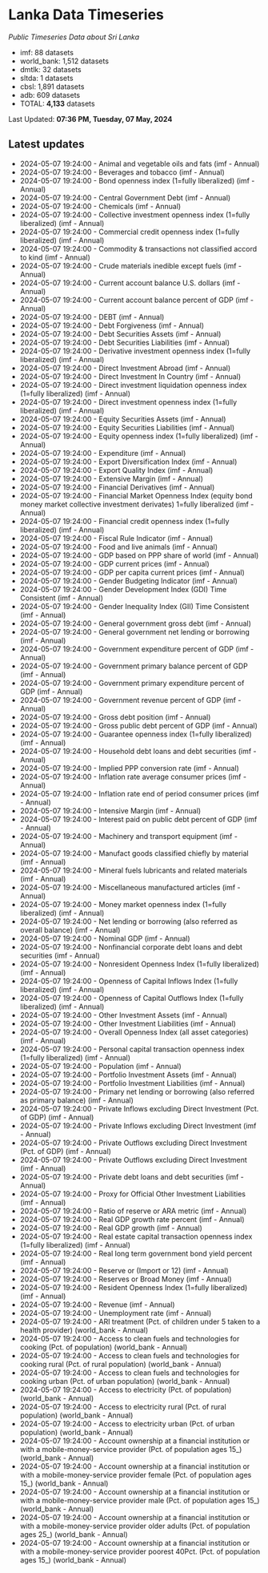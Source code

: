 # Lanka Data Timeseries
*Public Timeseries Data about Sri Lanka*

* imf: 88 datasets
* world_bank: 1,512 datasets
* dmtlk: 32 datasets
* sltda: 1 datasets
* cbsl: 1,891 datasets
* adb: 609 datasets
* TOTAL: **4,133** datasets

Last Updated: **07:36 PM, Tuesday, 07 May, 2024**

## Latest updates

* 2024-05-07 19:24:00 - Animal and vegetable oils and fats (imf - Annual)
* 2024-05-07 19:24:00 - Beverages and tobacco (imf - Annual)
* 2024-05-07 19:24:00 - Bond openness index (1=fully liberalized) (imf - Annual)
* 2024-05-07 19:24:00 - Central Government Debt (imf - Annual)
* 2024-05-07 19:24:00 - Chemicals (imf - Annual)
* 2024-05-07 19:24:00 - Collective investment openness index (1=fully liberalized) (imf - Annual)
* 2024-05-07 19:24:00 - Commercial credit openness index (1=fully liberalized) (imf - Annual)
* 2024-05-07 19:24:00 - Commodity & transactions not classified accord to kind (imf - Annual)
* 2024-05-07 19:24:00 - Crude materials inedible except fuels (imf - Annual)
* 2024-05-07 19:24:00 - Current account balance U.S. dollars (imf - Annual)
* 2024-05-07 19:24:00 - Current account balance percent of GDP (imf - Annual)
* 2024-05-07 19:24:00 - DEBT (imf - Annual)
* 2024-05-07 19:24:00 - Debt Forgiveness (imf - Annual)
* 2024-05-07 19:24:00 - Debt Securities Assets (imf - Annual)
* 2024-05-07 19:24:00 - Debt Securities Liabilities (imf - Annual)
* 2024-05-07 19:24:00 - Derivative investment openness index (1=fully liberalized) (imf - Annual)
* 2024-05-07 19:24:00 - Direct Investment Abroad (imf - Annual)
* 2024-05-07 19:24:00 - Direct Investment In Country (imf - Annual)
* 2024-05-07 19:24:00 - Direct investment liquidation openness index (1=fully liberalized) (imf - Annual)
* 2024-05-07 19:24:00 - Direct investment openness index (1=fully liberalized) (imf - Annual)
* 2024-05-07 19:24:00 - Equity Securities Assets (imf - Annual)
* 2024-05-07 19:24:00 - Equity Securities Liabilities (imf - Annual)
* 2024-05-07 19:24:00 - Equity openness index (1=fully liberalized) (imf - Annual)
* 2024-05-07 19:24:00 - Expenditure (imf - Annual)
* 2024-05-07 19:24:00 - Export Diversification Index (imf - Annual)
* 2024-05-07 19:24:00 - Export Quality Index (imf - Annual)
* 2024-05-07 19:24:00 - Extensive Margin (imf - Annual)
* 2024-05-07 19:24:00 - Financial Derivatives (imf - Annual)
* 2024-05-07 19:24:00 - Financial Market Openness Index (equity bond money market collective investment derivates) 1=fully liberalized (imf - Annual)
* 2024-05-07 19:24:00 - Financial credit openness index (1=fully liberalized) (imf - Annual)
* 2024-05-07 19:24:00 - Fiscal Rule Indicator (imf - Annual)
* 2024-05-07 19:24:00 - Food and live animals (imf - Annual)
* 2024-05-07 19:24:00 - GDP based on PPP share of world (imf - Annual)
* 2024-05-07 19:24:00 - GDP current prices (imf - Annual)
* 2024-05-07 19:24:00 - GDP per capita current prices (imf - Annual)
* 2024-05-07 19:24:00 - Gender Budgeting Indicator (imf - Annual)
* 2024-05-07 19:24:00 - Gender Development Index (GDI) Time Consistent (imf - Annual)
* 2024-05-07 19:24:00 - Gender Inequality Index (GII) Time Consistent (imf - Annual)
* 2024-05-07 19:24:00 - General government gross debt (imf - Annual)
* 2024-05-07 19:24:00 - General government net lending or borrowing (imf - Annual)
* 2024-05-07 19:24:00 - Government expenditure percent of GDP (imf - Annual)
* 2024-05-07 19:24:00 - Government primary balance percent of GDP (imf - Annual)
* 2024-05-07 19:24:00 - Government primary expenditure percent of GDP (imf - Annual)
* 2024-05-07 19:24:00 - Government revenue percent of GDP (imf - Annual)
* 2024-05-07 19:24:00 - Gross debt position (imf - Annual)
* 2024-05-07 19:24:00 - Gross public debt percent of GDP (imf - Annual)
* 2024-05-07 19:24:00 - Guarantee openness index (1=fully liberalized) (imf - Annual)
* 2024-05-07 19:24:00 - Household debt loans and debt securities (imf - Annual)
* 2024-05-07 19:24:00 - Implied PPP conversion rate (imf - Annual)
* 2024-05-07 19:24:00 - Inflation rate average consumer prices (imf - Annual)
* 2024-05-07 19:24:00 - Inflation rate end of period consumer prices (imf - Annual)
* 2024-05-07 19:24:00 - Intensive Margin (imf - Annual)
* 2024-05-07 19:24:00 - Interest paid on public debt percent of GDP (imf - Annual)
* 2024-05-07 19:24:00 - Machinery and transport equipment (imf - Annual)
* 2024-05-07 19:24:00 - Manufact goods classified chiefly by material (imf - Annual)
* 2024-05-07 19:24:00 - Mineral fuels lubricants and related materials (imf - Annual)
* 2024-05-07 19:24:00 - Miscellaneous manufactured articles (imf - Annual)
* 2024-05-07 19:24:00 - Money market openness index (1=fully liberalized) (imf - Annual)
* 2024-05-07 19:24:00 - Net lending or borrowing (also referred as overall balance) (imf - Annual)
* 2024-05-07 19:24:00 - Nominal GDP (imf - Annual)
* 2024-05-07 19:24:00 - Nonfinancial corporate debt loans and debt securities (imf - Annual)
* 2024-05-07 19:24:00 - Nonresident Openness Index (1=fully liberalized) (imf - Annual)
* 2024-05-07 19:24:00 - Openness of Capital Inflows Index (1=fully liberalized) (imf - Annual)
* 2024-05-07 19:24:00 - Openness of Capital Outflows Index (1=fully liberalized) (imf - Annual)
* 2024-05-07 19:24:00 - Other Investment Assets (imf - Annual)
* 2024-05-07 19:24:00 - Other Investment Liabilities (imf - Annual)
* 2024-05-07 19:24:00 - Overall Openness Index (all asset categories) (imf - Annual)
* 2024-05-07 19:24:00 - Personal capital transaction openness index (1=fully liberalized) (imf - Annual)
* 2024-05-07 19:24:00 - Population (imf - Annual)
* 2024-05-07 19:24:00 - Portfolio Investment Assets (imf - Annual)
* 2024-05-07 19:24:00 - Portfolio Investment Liabilities (imf - Annual)
* 2024-05-07 19:24:00 - Primary net lending or borrowing (also referred as primary balance) (imf - Annual)
* 2024-05-07 19:24:00 - Private Inflows excluding Direct Investment (Pct. of GDP) (imf - Annual)
* 2024-05-07 19:24:00 - Private Inflows excluding Direct Investment (imf - Annual)
* 2024-05-07 19:24:00 - Private Outflows excluding Direct Investment (Pct. of GDP) (imf - Annual)
* 2024-05-07 19:24:00 - Private Outflows excluding Direct Investment (imf - Annual)
* 2024-05-07 19:24:00 - Private debt loans and debt securities (imf - Annual)
* 2024-05-07 19:24:00 - Proxy for Official Other Investment Liabilities (imf - Annual)
* 2024-05-07 19:24:00 - Ratio of reserve or ARA metric (imf - Annual)
* 2024-05-07 19:24:00 - Real GDP growth rate percent (imf - Annual)
* 2024-05-07 19:24:00 - Real GDP growth (imf - Annual)
* 2024-05-07 19:24:00 - Real estate capital transaction openness index (1=fully liberalized) (imf - Annual)
* 2024-05-07 19:24:00 - Real long term government bond yield percent (imf - Annual)
* 2024-05-07 19:24:00 - Reserve or (Import or 12) (imf - Annual)
* 2024-05-07 19:24:00 - Reserves or Broad Money (imf - Annual)
* 2024-05-07 19:24:00 - Resident Openness Index (1=fully liberalized) (imf - Annual)
* 2024-05-07 19:24:00 - Revenue (imf - Annual)
* 2024-05-07 19:24:00 - Unemployment rate (imf - Annual)
* 2024-05-07 19:24:00 - ARI treatment (Pct. of children under 5 taken to a health provider) (world_bank - Annual)
* 2024-05-07 19:24:00 - Access to clean fuels and technologies for cooking (Pct. of population) (world_bank - Annual)
* 2024-05-07 19:24:00 - Access to clean fuels and technologies for cooking rural (Pct. of rural population) (world_bank - Annual)
* 2024-05-07 19:24:00 - Access to clean fuels and technologies for cooking urban (Pct. of urban population) (world_bank - Annual)
* 2024-05-07 19:24:00 - Access to electricity (Pct. of population) (world_bank - Annual)
* 2024-05-07 19:24:00 - Access to electricity rural (Pct. of rural population) (world_bank - Annual)
* 2024-05-07 19:24:00 - Access to electricity urban (Pct. of urban population) (world_bank - Annual)
* 2024-05-07 19:24:00 - Account ownership at a financial institution or with a mobile-money-service provider (Pct. of population ages 15_) (world_bank - Annual)
* 2024-05-07 19:24:00 - Account ownership at a financial institution or with a mobile-money-service provider female (Pct. of population ages 15_) (world_bank - Annual)
* 2024-05-07 19:24:00 - Account ownership at a financial institution or with a mobile-money-service provider male (Pct. of population ages 15_) (world_bank - Annual)
* 2024-05-07 19:24:00 - Account ownership at a financial institution or with a mobile-money-service provider older adults (Pct. of population ages 25_) (world_bank - Annual)
* 2024-05-07 19:24:00 - Account ownership at a financial institution or with a mobile-money-service provider poorest 40Pct. (Pct. of population ages 15_) (world_bank - Annual)